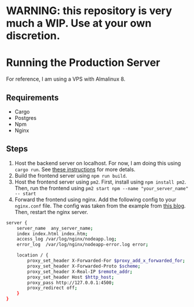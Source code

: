 # WARNING: this repository is very much a WIP. Use at your own discretion.

# Running the Production Server

For reference, I am using a VPS with Almalinux 8.

## Requirements
* Cargo
* Postgres
* Npm
* Nginx

## Steps
1. Host the backend server on localhost. For now, I am doing this using `cargo run`. See [these instructions](./backend/readme.md) for more detals.
2. Build the frontend server using `npm run build`.
3. Host the frontend server using `pm2`. First, install using `npm install pm2`. Then, run the frontend using `pm2 start npm --name "your_server_name" -- start`
4. Forward the frontend using nginx. Add the following config to your `nginx.conf` file. The config was taken from the example from [this blog](https://blog.tericcabrel.com/deploy-a-node-js-application-with-pm2-and-nginx/). Then, restart the nginx server.

```sh
server {
    server_name  any_server_name;
    index index.html index.htm;
    access_log /var/log/nginx/nodeapp.log;
    error_log  /var/log/nginx/nodeapp-error.log error;

    location / {
        proxy_set_header X-Forwarded-For $proxy_add_x_forwarded_for;
        proxy_set_header X-Forwarded-Proto $scheme;
        proxy_set_header X-Real-IP $remote_addr;
        proxy_set_header Host $http_host;
        proxy_pass http://127.0.0.1:4500;
        proxy_redirect off;
    }
}
```
